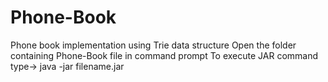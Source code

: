 # Phone-Book
Phone book implementation using Trie data structure 
Open the folder containing Phone-Book file in command prompt
To execute JAR command type-> java -jar filename.jar
